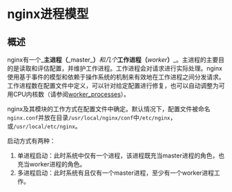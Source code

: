 # nginx进程模型

## 概述

nginx有一个_**主进程（**\_master_**）**_和几个_**工作进程（**_worker_**）**\_。主进程的主要目的是读取和评估配置，并维护工作进程。工作进程会对请求进行实际处理。nginx使用基于事件的模型和依赖于操作系统的机制来有效地在工作进程之间分发请求。工作进程数在配置文件中定义，可以针对给定配置进行修复，也可以自动调整为可用CPU内核数（请参阅[worker\_processes](http://nginx.org/en/docs/ngx_core_module.html#worker_processes)）。

nginx及其模块的工作方式在配置文件中确定。默认情况下，配置文件被命名`nginx.conf`并放在目录`/usr/local/nginx/conf`中`/etc/nginx`，或`/usr/local/etc/nginx`。

启动方式有两种：

1. 单进程启动：此时系统中仅有一个进程，该进程既充当master进程的角色，也充当worker进程的角色。
2. 多进程启动：此时系统有且仅有一个master进程，至少有一个worker进程工作。

